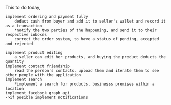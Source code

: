 This to do today,


    implement ordering and payment fully 
        dedact cash from buyer and add it to seller's wallet and record it as a transaction 
        *notify the two parties of the happening, and send it to their respective inboxes 
        correct the order system, to have a status of pending, accepted and rejected

    implement product editing 
        a seller can edit her products, and buying the product deducts the quantity  
    implement contact friendship
        read the person's contacts, upload them and iterate them to see other people with the application
    implement search 
        *implement a search for products, businesss premises within a location
    implement facebook graph api 
    ->if posible implement notifications